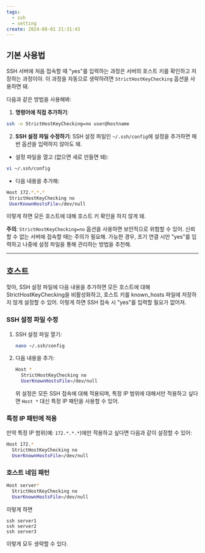 ```yaml
---
tags:
  - ssh
  - setting
create: 2024-08-01 21:31:43
---
```


## 기본 사용법

SSH 서버에 처음 접속할 때 "yes"를 입력하는 과정은 서버의 호스트 키를 확인하고 저장하는 과정이야. 이 과정을 자동으로 생략하려면 `StrictHostKeyChecking` 옵션을 사용하면 돼.

다음과 같은 방법을 사용해봐:

1. **명령어에 직접 추가하기**:
```sh
ssh -o StrictHostKeyChecking=no user@hostname
```

2. **SSH 설정 파일 수정하기**:
SSH 설정 파일인 `~/.ssh/config`에 설정을 추가하면 매번 옵션을 입력하지 않아도 돼.
- 설정 파일을 열고 (없으면 새로 만들면 돼):
```sh
vi ~/.ssh/config
```
- 다음 내용을 추가해:
```sh
Host 172.*.*.*
 StrictHostKeyChecking no
 UserKnownHostsFile=/dev/null
```

이렇게 하면 모든 호스트에 대해 호스트 키 확인을 하지 않게 돼.

**주의**: `StrictHostKeyChecking=no` 옵션을 사용하면 보안적으로 위험할 수 있어. 신뢰할 수 없는 서버에 접속할 때는 주의가 필요해. 가능한 경우, 초기 연결 시만 "yes"를 입력하고 나중에 설정 파일을 통해 관리하는 방법을 추천해.

---


## 호스트

맞아, SSH 설정 파일에 다음 내용을 추가하면 모든 호스트에 대해 StrictHostKeyChecking을 비활성화하고, 호스트 키를 known_hosts 파일에 저장하지 않게 설정할 수 있어. 이렇게 하면 SSH 접속 시 "yes"를 입력할 필요가 없어져.

### SSH 설정 파일 수정

1. SSH 설정 파일 열기:
   ```sh
   nano ~/.ssh/config
   ```

2. 다음 내용을 추가:
   ```sh
   Host *
     StrictHostKeyChecking no
     UserKnownHostsFile=/dev/null
   ```

   위 설정은 모든 SSH 접속에 대해 적용되며, 특정 IP 범위에 대해서만 적용하고 싶다면 `Host *` 대신 특정 IP 패턴을 사용할 수 있어.

### 특정 IP 패턴에 적용
만약 특정 IP 범위(예: `172.*.*.*`)에만 적용하고 싶다면 다음과 같이 설정할 수 있어:

```sh
Host 172.*
  StrictHostKeyChecking no
  UserKnownHostsFile=/dev/null
```


### 호스트 네임 패턴

```sh
Host server*
  StrictHostKeyChecking no
  UserKnownHostsFile=/dev/null
```

이렇게 하면 

```ssh
ssh server1
ssh server2
ssh server3
```

이렇게 모두 생략할 수 있다.
